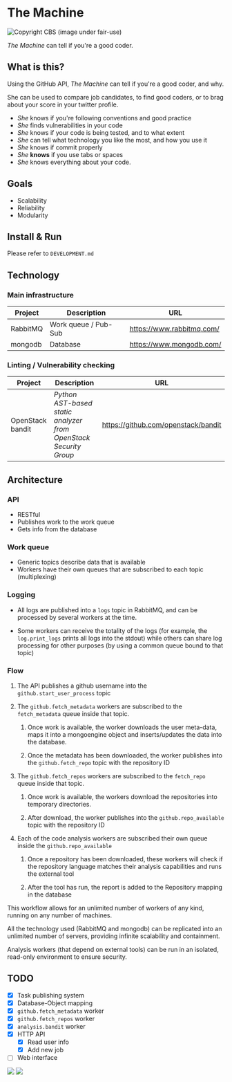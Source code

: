 # The Machine

![Copyright CBS (image under fair-use)](http://i.imgur.com/imGHPBg.jpg)

_The Machine_ can tell if you're a good coder. 

## What is this?

Using the GitHub API, _The Machine_ can tell if you're a good coder, and why.
  
She can be used to compare job candidates, to find good coders, or to brag about your score in your twitter profile. 

* _She_ knows if you're following conventions and good practice
* _She_ finds vulnerabilities in your code
* _She_ knows if your code is being tested, and to what extent
* _She_ can tell what technology you like the most, and how you use it
* _She_ knows if commit properly
* _She_ **knows** if you use tabs or spaces
* _She_ knows everything about your code.

## Goals

- Scalability
- Reliability
- Modularity

## Install & Run

Please refer to `DEVELOPMENT.md`

## Technology

### Main infrastructure
Project | Description | URL
--- | --- | ---
RabbitMQ | Work queue / Pub-Sub | https://www.rabbitmq.com/
mongodb | Database | https://www.mongodb.com/

### Linting / Vulnerability checking
Project | Description | URL
--- | --- | ---
OpenStack bandit | _Python AST-based static analyzer from OpenStack Security Group_ | https://github.com/openstack/bandit

## Architecture

### API

- RESTful
- Publishes work to the work queue
- Gets info from the database

### Work queue

- Generic topics describe data that is available
- Workers have their own queues that are subscribed to each topic (multiplexing)

### Logging

- All logs are published into a `logs` topic in RabbitMQ, and can be processed by several workers at the time.

- Some workers can receive the totality of the logs (for example, the `log.print_logs` prints all logs into the stdout) while others can share log processing for other purposes (by using a common queue bound to that topic)

### Flow

1. The API publishes a github username into the `github.start_user_process` topic

2. The `github.fetch_metadata` workers are subscribed to the `fetch_metadata` queue inside that topic. 

    1. Once work is available, the worker downloads the user meta-data, maps it into a mongoengine object and inserts/updates the data into the database.

    2. Once the metadata has been downloaded, the worker publishes into the `github.fetch_repo` topic with the repository ID

4. The `github.fetch_repos` workers are subscribed to the `fetch_repo` queue inside that topic. 

    1. Once work is available, the workers download the repositories into temporary directories.

    2. After download, the worker publishes into the `github.repo_available` topic with the repository ID
    
5. Each of the code analysis workers are subscribed their own queue inside the `github.repo_available`

    1. Once a repository has been downloaded, these workers will check if the repository language matches their analysis capabilities and runs the external tool
    
    2. After the tool has run, the report is added to the Repository mapping in the database
    
This workflow allows for an unlimited number of workers of any kind, running on any number of machines.

All the technology used (RabbitMQ and mongodb) can be replicated into an unlimited number of servers, providing infinite scalability and containment.

Analysis workers (that depend on external tools) can be run in an isolated, read-only environment to ensure security.

## TODO

- [x] Task publishing system
- [x] Database-Object mapping
- [x] `github.fetch_metadata` worker
- [x] `github.fetch_repos` worker
- [x] `analysis.bandit` worker
- [x] HTTP API
    - [x] Read user info
    - [x] Add new job
- [ ] Web interface

![](https://i.imgur.com/YzzUeZw.png)
![](https://i.imgur.com/hXXeCjR.png)
